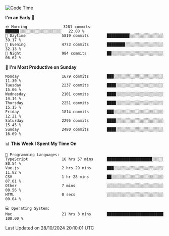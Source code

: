 <!--START_SECTION:waka-->
![Code Time](http://img.shields.io/badge/Code%20Time-4%2C472%20hrs%2042%20mins-blue)

**I'm an Early 🐤** 

```text
🌞 Morning                3281 commits        ██████░░░░░░░░░░░░░░░░░░░   22.08 % 
🌆 Daytime                5819 commits        ██████████░░░░░░░░░░░░░░░   39.17 % 
🌃 Evening                4773 commits        ████████░░░░░░░░░░░░░░░░░   32.13 % 
🌙 Night                  984 commits         ██░░░░░░░░░░░░░░░░░░░░░░░   06.62 % 
```
📅 **I'm Most Productive on Sunday** 

```text
Monday                   1679 commits        ███░░░░░░░░░░░░░░░░░░░░░░   11.30 % 
Tuesday                  2237 commits        ████░░░░░░░░░░░░░░░░░░░░░   15.06 % 
Wednesday                2101 commits        ████░░░░░░░░░░░░░░░░░░░░░   14.14 % 
Thursday                 2251 commits        ████░░░░░░░░░░░░░░░░░░░░░   15.15 % 
Friday                   1814 commits        ███░░░░░░░░░░░░░░░░░░░░░░   12.21 % 
Saturday                 2295 commits        ████░░░░░░░░░░░░░░░░░░░░░   15.45 % 
Sunday                   2480 commits        ████░░░░░░░░░░░░░░░░░░░░░   16.69 % 
```


📊 **This Week I Spent My Time On** 

```text
💬 Programming Languages: 
TypeScript               16 hrs 57 mins      ████████████████████░░░░░   80.54 % 
Vue.js                   2 hrs 29 mins       ███░░░░░░░░░░░░░░░░░░░░░░   11.82 % 
CSV                      1 hr 28 mins        ██░░░░░░░░░░░░░░░░░░░░░░░   07.01 % 
Other                    7 mins              ░░░░░░░░░░░░░░░░░░░░░░░░░   00.56 % 
HTML                     0 secs              ░░░░░░░░░░░░░░░░░░░░░░░░░   00.04 % 

💻 Operating System: 
Mac                      21 hrs 3 mins       █████████████████████████   100.00 % 
```


 Last Updated on 28/10/2024 20:10:01 UTC
<!--END_SECTION:waka-->
